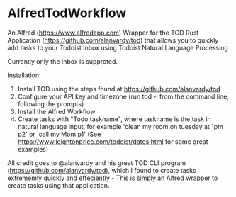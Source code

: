 # AlfredTodWorkflow
An Alfred (https://www.alfredapp.com) Wrapper for the TOD Rust Application (https://github.com/alanvardy/tod) that allows you to quickly add tasks to your Todoist Inbox using Todoist Natural Language Processing

Currently only the Inbox is supproted.

Installation:
1) Install TOD using the steps found at https://github.com/alanvardy/tod
2) Configure your API key and timezone (run tod -l from the command line, following the prompts)
3) Install the Alfred Workflow
4) Create tasks with "Todo taskname", where taskname is the task in natural language input, for example 'clean my room on tuesday at 1pm p2' or 'call my Mom p1'
(See https://www.leightonprice.com/todoist/dates.html for some great examples)

All credit goes to @alanvardy and his great TOD CLI program (https://github.com/alanvardy/tod), which I found to create tasks extrememly quickly and effeciently - This is simply an Alfred wrapper to create tasks using that application.
